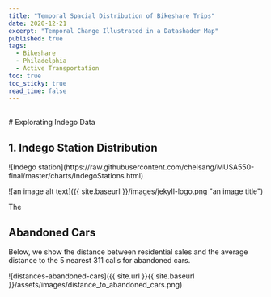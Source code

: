 ```yaml
---
title: "Temporal Spacial Distribution of Bikeshare Trips"
date: 2020-12-21
excerpt: "Temporal Change Illustrated in a Datashader Map"
published: true
tags:
  - Bikeshare
  - Philadelphia
  - Active Transportation
toc: true
toc_sticky: true
read_time: false
---
```


<br>
# Explorating Indego Data

## 1. Indego Station Distribution
<div id="Indego"></div>
![Indego station](https://raw.githubusercontent.com/chelsang/MUSA550-final/master/charts/IndegoStations.html)

![an image alt text]({{ site.baseurl }}/images/jekyll-logo.png "an image title")

The 


## Abandoned Cars

Below, we show the distance between residential sales and the average distance to the 5 nearest 311 calls for abandoned cars.

![distances-abandoned-cars]({{ site.url }}{{ site.baseurl }}/assets/images/distance_to_abandoned_cars.png)
